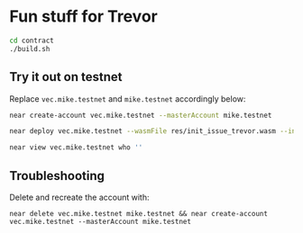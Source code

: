 # Fun stuff for Trevor

```bash
cd contract
./build.sh
```

## Try it out on testnet

Replace `vec.mike.testnet` and `mike.testnet` accordingly below:

```bash
near create-account vec.mike.testnet --masterAccount mike.testnet

near deploy vec.mike.testnet --wasmFile res/init_issue_trevor.wasm --initFunction new --initArgs '{}'

near view vec.mike.testnet who ''
```

## Troubleshooting

Delete and recreate the account with:

    near delete vec.mike.testnet mike.testnet && near create-account vec.mike.testnet --masterAccount mike.testnet